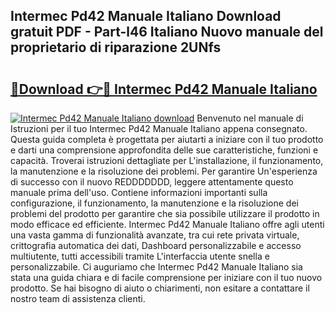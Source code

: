 ## Intermec Pd42 Manuale Italiano Download gratuit PDF - Part-l46 Italiano Nuovo manuale del proprietario di riparazione 2UNfs

# <h2><a href="http://df99luu.blite.top/?on=Intermec+Pd42+Manuale+Italiano">🔗Download 👉🔴 Intermec Pd42 Manuale Italiano</a></h2>

[![Intermec Pd42 Manuale Italiano download](https://i.imgur.com/lujVjoI.png)](http://df99luu.blite.top/?on=Intermec+Pd42+Manuale+Italiano)
Benvenuto nel manuale di Istruzioni per il tuo Intermec Pd42 Manuale Italiano appena consegnato. Questa guida completa è progettata per aiutarti a iniziare con il tuo prodotto e darti una comprensione approfondita delle sue caratteristiche, funzioni e capacità. Troverai istruzioni dettagliate per L'installazione, il funzionamento, la manutenzione e la risoluzione dei problemi. Per garantire Un'esperienza di successo con il nuovo REDDDDDDD, leggere attentamente questo manuale prima dell'uso. Contiene informazioni importanti sulla configurazione, il funzionamento, la manutenzione e la risoluzione dei problemi del prodotto per garantire che sia possibile utilizzare il prodotto in modo efficace ed efficiente. Intermec Pd42 Manuale Italiano offre agli utenti una vasta gamma di funzionalità avanzate, tra cui rete privata virtuale, crittografia automatica dei dati, Dashboard personalizzabile e accesso multiutente, tutti accessibili tramite L'interfaccia utente snella e personalizzabile. Ci auguriamo che Intermec Pd42 Manuale Italiano sia stata una guida chiara e di facile comprensione per iniziare con il tuo nuovo prodotto. Se hai bisogno di aiuto o chiarimenti, non esitare a contattare il nostro team di assistenza clienti.
